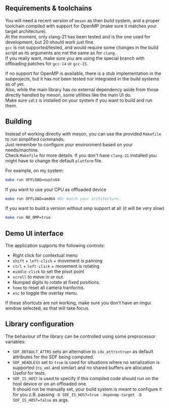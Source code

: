 ## Requirements & toolchains

You will need a recent version of `meson` as then build system, and a proper toolchain compiled with support for OpenMP (make sure it matches your target architecture).  
At the moment, only clang-21 has been tested and is the one used for development, but 20 should work just fine.  
`gcc` is not supported/tested, and would require some changes in the build script as its arguments are not the same as for `clang`.  
If you really want, make sure you are using the special branch with offloading patches for `gcc-14` or `gcc-15`.  

If no support for OpenMP is available, there is a stub implementation in the subprojects, but it has not been tested nor integrated in the build systems as of yet.  
Also, while the main library has no external dependency aside from those directly handled by meson, some utilities like the main UI do.  
Make sure `sdl3` is installed on your system if you want to build and run them.

## Building

Instead of working directly with meson, you can use the provided `Makefile` to run simplified commands.  
Just remember to configure your environment based on your needs/machine.  
Check `Makefile` for more details.
If you don't have `clang-21` installed you might have to change the default `platform` file.

For example, on my system:

```bash
make run OFFLOAD=nvptx64
```

If you want to use your CPU as offloaded device

```bash
make run OFFLOAD=amd64 #Or match your architecture.
```

If you want to build a version without omp support at all (it will be very slow)

```bash
make run NO_OMP=true
```


## Demo UI interface

The application supports the following controls:
- Right click for contextual menu
- `shift` + `left-click` + movement is panning
- `ctrl` + `left-click` + movement is rotating
- `middle-click` to set the pivot point
- `scroll` to move in or out.
- Numpad digits to rotate at fixed positions.
- `home` to reset all camera tranforms.
- `esc` to toggle the overlay menu.

If these shortcuts are not working, make sure you don't have an imgui window selected, as that will take focus.

## Library configuration

The behaviour of the library can be controlled using some preprocessor variables:
- `SDF_DEFAULT_ATTRS` sets an alternative to `idx_attrs<true>` as default attributes for the SDF being computed.
- `SDF_HEADLESS` set to `true` is used for situations where no serialization is supported (`to_xml` and similar) and no shared buffers are allocated. Useful for tests.
- `SDF_IS_HOST` is used to specify if this compiled code should run on the host device or on an offloaded one.  
  It should not be manually set, your build system is meant to configure it for you z.B. passing `-D SDF_IS_HOST=true -Xopenmp-target -D SDF_IS_HOST=false` as args.